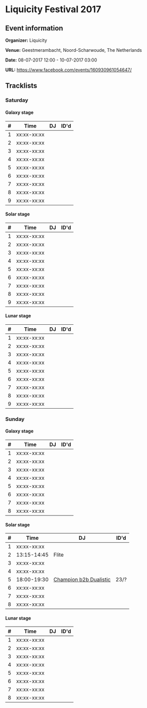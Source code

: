# Liquicity Festival 2017
## Event information
**Organizer:** Liquicity

**Venue:** Geestmerambacht, Noord-Scharwoude, The Netherlands

**Date:** 08-07-2017 12:00 - 10-07-2017 03:00

**URL:** https://www.facebook.com/events/160930961054647/

## Tracklists
### Saturday
#### Galaxy stage
| \#  | Time        | DJ                                        | ID'd  |
| --- | ----------- | ----------------------------------------- | ----- |
| 1   | xx:xx-xx:xx |                                           |       |
| 2   | xx:xx-xx:xx |                                           |       |
| 3   | xx:xx-xx:xx |                                           |       |
| 4   | xx:xx-xx:xx |                                           |       |
| 5   | xx:xx-xx:xx |                                           |       |
| 6   | xx:xx-xx:xx |                                           |       |
| 7   | xx:xx-xx:xx |                                           |       |
| 8   | xx:xx-xx:xx |                                           |       |
| 9   | xx:xx-xx:xx |                                           |       |
#### Solar stage
| \#  | Time        | DJ                                        | ID'd  |
| --- | ----------- | ----------------------------------------- | ----- |
| 1   | xx:xx-xx:xx |                                           |       |
| 2   | xx:xx-xx:xx |                                           |       |
| 3   | xx:xx-xx:xx |                                           |       |
| 4   | xx:xx-xx:xx |                                           |       |
| 5   | xx:xx-xx:xx |                                           |       |
| 6   | xx:xx-xx:xx |                                           |       |
| 7   | xx:xx-xx:xx |                                           |       |
| 8   | xx:xx-xx:xx |                                           |       |
| 9   | xx:xx-xx:xx |                                           |       |
#### Lunar stage
| \#  | Time        | DJ                                        | ID'd  |
| --- | ----------- | ----------------------------------------- | ----- |
| 1   | xx:xx-xx:xx |                                           |       |
| 2   | xx:xx-xx:xx |                                           |       |
| 3   | xx:xx-xx:xx |                                           |       |
| 4   | xx:xx-xx:xx |                                           |       |
| 5   | xx:xx-xx:xx |                                           |       |
| 6   | xx:xx-xx:xx |                                           |       |
| 7   | xx:xx-xx:xx |                                           |       |
| 8   | xx:xx-xx:xx |                                           |       |
| 9   | xx:xx-xx:xx |                                           |       |
### Sunday
#### Galaxy stage
| \#  | Time        | DJ                                        | ID'd  |
| --- | ----------- | ----------------------------------------- | ----- |
| 1   | xx:xx-xx:xx |                                           |       |
| 2   | xx:xx-xx:xx |                                           |       |
| 3   | xx:xx-xx:xx |                                           |       |
| 4   | xx:xx-xx:xx |                                           |       |
| 5   | xx:xx-xx:xx |                                           |       |
| 6   | xx:xx-xx:xx |                                           |       |
| 7   | xx:xx-xx:xx |                                           |       |
| 8   | xx:xx-xx:xx |                                           |       |
#### Solar stage
| \#  | Time        | DJ                                        | ID'd  |
| --- | ----------- | ----------------------------------------- | ----- |
| 1   | xx:xx-xx:xx |                                           |       |
| 2   | 13:15-14:45 | Flite                                     |       |
| 3   | xx:xx-xx:xx |                                           |       |
| 4   | xx:xx-xx:xx |                                           |       |
| 5   | 18:00-19:30 | [Champion b2b Dualistic](../master/champion_b2b_dualistic.md) | 23/? |
| 6   | xx:xx-xx:xx |                                           |       |
| 7   | xx:xx-xx:xx |                                           |       |
| 8   | xx:xx-xx:xx |                                           |       |
#### Lunar stage
| \#  | Time        | DJ                                        | ID'd  |
| --- | ----------- | ----------------------------------------- | ----- |
| 1   | xx:xx-xx:xx |                                           |       |
| 2   | xx:xx-xx:xx |                                           |       |
| 3   | xx:xx-xx:xx |                                           |       |
| 4   | xx:xx-xx:xx |                                           |       |
| 5   | xx:xx-xx:xx |                                           |       |
| 6   | xx:xx-xx:xx |                                           |       |
| 7   | xx:xx-xx:xx |                                           |       |
| 8   | xx:xx-xx:xx |                                           |       |